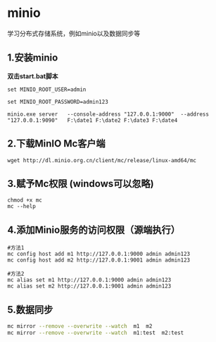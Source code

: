 # minio
学习分布式存储系统，例如minio以及数据同步等

## 1.安装minio

**双击start.bat脚本**

```
set MINIO_ROOT_USER=admin

set MINIO_ROOT_PASSWORD=admin123

minio.exe server   --console-address "127.0.0.1:9000"  --address "127.0.0.1:9090"   F:\date1 F:\date2 F:\date3 F:\date4
```

## 2.**下载MinIO Mc客户端** 

```
wget http://dl.minio.org.cn/client/mc/release/linux-amd64/mc
```

## 3.**赋予Mc权限** (windows可以忽略)

```
chmod +x mc
mc --help
```

## 4.添加Minio服务的访问权限（源端执行）

```
#方法1
mc config host add m1 http://127.0.0.1:9000 admin admin123
mc config host add m2 http://127.0.0.1:9001 admin admin123

#方法2
mc alias set m1 http://127.0.0.1:9000 admin admin123
mc alias set m2 http://127.0.0.1:9001 admin admin123

```

## 5.数据同步

```sh
mc mirror --remove --overwrite --watch  m1  m2
mc mirror --remove --overwrite --watch  m1:test  m2:test
```



